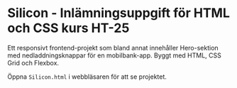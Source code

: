 # Silicon - Inlämningsuppgift för HTML och CSS kurs HT-25

Ett responsivt frontend-projekt som bland annat innehåller Hero-sektion med nedladdningsknappar för en mobilbank-app. Byggt med HTML, CSS Grid och Flexbox.

Öppna `Silicon.html` i webbläsaren för att se projektet.
